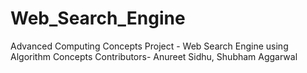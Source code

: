 # Web_Search_Engine
Advanced Computing Concepts Project - Web Search Engine using Algorithm Concepts
Contributors- Anureet Sidhu, Shubham Aggarwal
